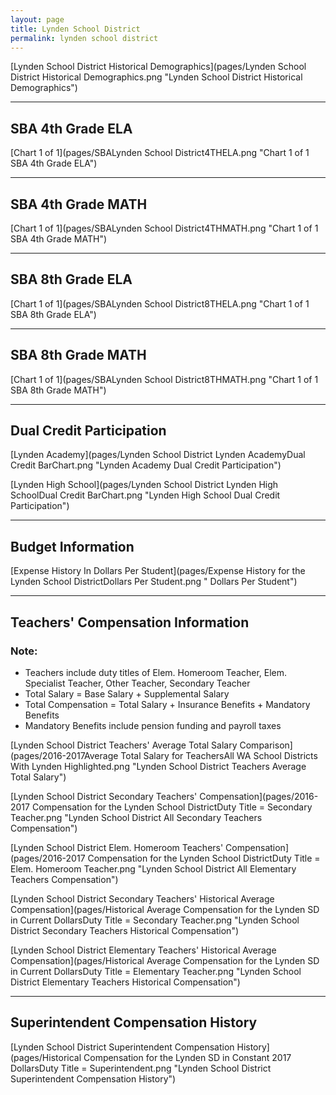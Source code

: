 ```yaml
---
layout: page
title: Lynden School District
permalink: lynden school district
---
```



[Lynden School District Historical Demographics](pages/Lynden School District Historical Demographics.png "Lynden School District Historical Demographics")

___

## SBA 4th Grade ELA

[Chart 1 of 1](pages/SBALynden School District4THELA.png "Chart 1 of 1 SBA 4th Grade ELA")


___

## SBA 4th Grade MATH

[Chart 1 of 1](pages/SBALynden School District4THMATH.png "Chart 1 of 1 SBA 4th Grade MATH")


___

## SBA 8th Grade ELA

[Chart 1 of 1](pages/SBALynden School District8THELA.png "Chart 1 of 1 SBA 8th Grade ELA")


___

## SBA 8th Grade MATH

[Chart 1 of 1](pages/SBALynden School District8THMATH.png "Chart 1 of 1 SBA 8th Grade MATH")


___

## Dual Credit Participation

[Lynden Academy](pages/Lynden School District Lynden AcademyDual Credit BarChart.png "Lynden Academy Dual Credit Participation")

[Lynden High School](pages/Lynden School District Lynden High SchoolDual Credit BarChart.png "Lynden High School Dual Credit Participation")


___

## Budget Information

[Expense History In Dollars Per Student](pages/Expense History for the Lynden School DistrictDollars Per Student.png " Dollars Per Student")


___

## Teachers' Compensation Information
### Note:
- Teachers include duty titles of Elem. Homeroom Teacher, Elem. Specialist Teacher, Other Teacher, Secondary Teacher
- Total Salary = Base Salary + Supplemental Salary
- Total Compensation = Total Salary + Insurance Benefits + Mandatory Benefits
- Mandatory Benefits include pension funding and payroll taxes

[Lynden School District Teachers' Average Total Salary Comparison](pages/2016-2017Average Total Salary for TeachersAll WA School Districts With Lynden Highlighted.png "Lynden School District Teachers Average Total Salary")

[Lynden School District Secondary Teachers' Compensation](pages/2016-2017 Compensation for the Lynden School DistrictDuty Title = Secondary Teacher.png "Lynden School District All Secondary Teachers Compensation")

[Lynden School District Elem. Homeroom Teachers' Compensation](pages/2016-2017 Compensation for the Lynden School DistrictDuty Title = Elem. Homeroom Teacher.png "Lynden School District All Elementary Teachers Compensation")

[Lynden School District Secondary Teachers' Historical Average Compensation](pages/Historical Average Compensation for the Lynden SD in Current DollarsDuty Title = Secondary Teacher.png "Lynden School District Secondary Teachers Historical Compensation")

[Lynden School District Elementary Teachers' Historical Average Compensation](pages/Historical Average Compensation for the Lynden SD in Current DollarsDuty Title = Elementary Teacher.png "Lynden School District Elementary Teachers Historical Compensation")


___

## Superintendent Compensation History

[Lynden School District Superintendent Compensation History](pages/Historical Compensation for the Lynden SD in Constant 2017 DollarsDuty Title = Superintendent.png "Lynden School District Superintendent Compensation History")

